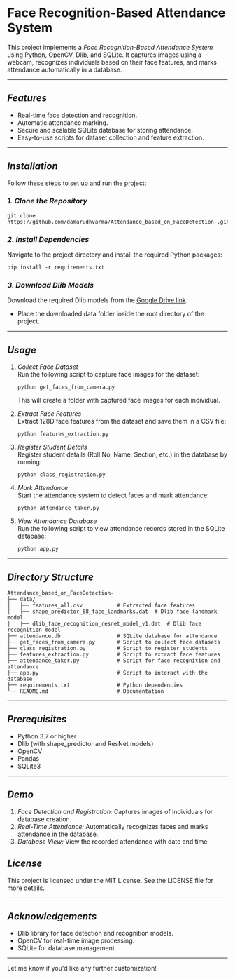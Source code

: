 

# Face Recognition-Based Attendance System

This project implements a *Face Recognition-Based Attendance System* using Python, OpenCV, Dlib, and SQLite. It captures images using a webcam, recognizes individuals based on their face features, and marks attendance automatically in a database.

---

## *Features*
- Real-time face detection and recognition.
- Automatic attendance marking.
- Secure and scalable SQLite database for storing attendance.
- Easy-to-use scripts for dataset collection and feature extraction.

---

## *Installation*
Follow these steps to set up and run the project:

### *1. Clone the Repository*
```
git clone https://github.com/damarudhvarma/Attendance_based_on_FaceDetection-.git
```

### *2. Install Dependencies*
Navigate to the project directory and install the required Python packages:
```
pip install -r requirements.txt
```

### *3. Download Dlib Models*
Download the required Dlib models from the [Google Drive link](https://drive.google.com/drive/folders/1h07D2K8SQ2AjgMPUs2KKS52u8xT3Uzqy?usp=sharing).  
- Place the downloaded data folder inside the root directory of the project.

---

## *Usage*

1. *Collect Face Dataset*  
   Run the following script to capture face images for the dataset:  
   ```
   python get_faces_from_camera.py
   ```
   
   This will create a folder with captured face images for each individual.

2. *Extract Face Features*  
   Extract 128D face features from the dataset and save them in a CSV file:  
   ```
   python features_extraction.py
   ```
3. *Register Student Details*  
   Register student details (Roll No, Name, Section, etc.) in the database by running:  
   ```
   python class_registration.py
   ```

   

4. *Mark Attendance*  
   Start the attendance system to detect faces and mark attendance:  
   ```
   python attendance_taker.py
   ```
   

5. *View Attendance Database*  
   Run the following script to view attendance records stored in the SQLite database:  
   ```
   python app.py
   ```

---

## *Directory Structure*
```
Attendance_based_on_FaceDetection-
├── data/
│   ├── features_all.csv           # Extracted face features
│   ├── shape_predictor_68_face_landmarks.dat  # Dlib face landmark model
│   ├── dlib_face_recognition_resnet_model_v1.dat  # Dlib face recognition model
├── attendance.db                  # SQLite database for attendance
├── get_faces_from_camera.py       # Script to collect face datasets
├── class_registration.py          # Script to register students
├── features_extraction.py         # Script to extract face features
├── attendance_taker.py            # Script for face recognition and attendance
├── app.py                         # Script to interact with the database
├── requirements.txt               # Python dependencies
└── README.md                      # Documentation
```

---

## *Prerequisites*
- Python 3.7 or higher
- Dlib (with shape_predictor and ResNet models)
- OpenCV
- Pandas
- SQLite3

---

## *Demo*
1. *Face Detection and Registration:* Captures images of individuals for database creation.  
2. *Real-Time Attendance:* Automatically recognizes faces and marks attendance in the database.  
3. *Database View:* View the recorded attendance with date and time.



## *License*
This project is licensed under the MIT License. See the LICENSE file for more details.

---

## *Acknowledgements*
- Dlib library for face detection and recognition models.
- OpenCV for real-time image processing.
- SQLite for database management.

--- 

Let me know if you'd like any further customization!
